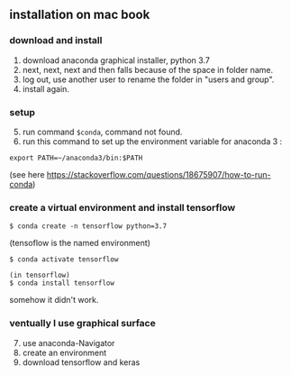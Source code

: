 ## installation on mac book

### download and install
1. download anaconda graphical installer, python 3.7
2. next, next, next and then falls because of the space in folder name.
3. log out, use another user to rename the folder in "users and group".
4. install again.

### setup
5. run command ```$conda```, command not found.
6. run this command to set up the environment variable
for anaconda 3 :
```
export PATH=~/anaconda3/bin:$PATH
```
(see here https://stackoverflow.com/questions/18675907/how-to-run-conda)


### create a virtual environment and install tensorflow
```
$ conda create -n tensorflow python=3.7
```
(tensoflow is the named environment)
```
$ conda activate tensorflow
```
```
(in tensorflow)
$ conda install tensorflow
```
somehow it didn't work.

### ventually I use graphical surface
7. use anaconda-Navigator
8. create an environment
9. download tensorflow and keras
